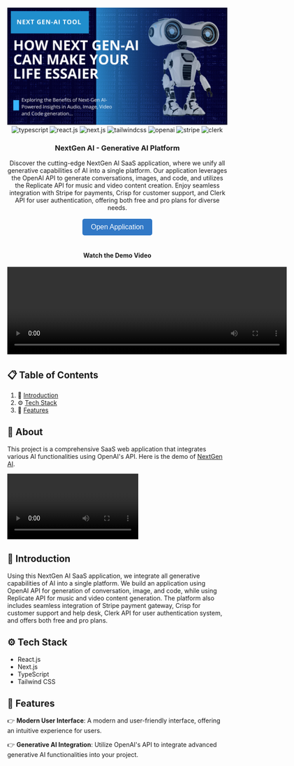 <div align="center">
  <br />
  <a href="https://youtu.be/vpvtZZi5ZWk?feature=shared" target="_blank">
    <img src="projectbanner.png" alt="Project Banner">
  </a>
  <br />

  <div>
    <img src="https://img.shields.io/badge/-TypeScript-black?style=for-the-badge&logoColor=white&logo=typescript&color=3178C6" alt="typescript" />
    <img src="https://img.shields.io/badge/-React_JS-black?style=for-the-badge&logoColor=white&logo=react&color=61DAFB" alt="react.js" />
    <img src="https://img.shields.io/badge/-Next.js-black?style=for-the-badge&logoColor=white&logo=next.js&color=000000" alt="next.js" />
    <img src="https://img.shields.io/badge/-Tailwind_CSS-black?style=for-the-badge&logoColor=white&logo=tailwindcss&color=06B6D4" alt="tailwindcss" />
    <img src="https://img.shields.io/badge/-OpenAI-black?style=for-the-badge&logoColor=white&logo=openai&color=412991" alt="openai" />
    <img src="https://img.shields.io/badge/-Stripe-black?style=for-the-badge&logoColor=white&logo=stripe&color=635bff" alt="stripe" />
    <img src="https://img.shields.io/badge/-Clerk-black?style=for-the-badge&logoColor=white&logo=clerk&color=3b5998" alt="clerk" />
  </div>

  <h3 align="center">NextGen AI - Generative AI Platform</h3>

  <div align="center">
    Discover the cutting-edge NextGen AI SaaS application, where we unify all generative capabilities of AI into a single platform. Our application leverages the OpenAI API to generate conversations, images, and code, and utilizes the Replicate API for music and video content creation. Enjoy seamless integration with Stripe for payments, Crisp for customer support, and Clerk API for user authentication, offering both free and pro plans for diverse needs.
  </div>

  <br />

  <div align="center">
    <a href="https://next-genai.vercel.app" target="_blank">
      <button style="background-color: #3178C6; color: white; padding: 10px 20px; border: none; border-radius: 5px; font-size: 16px; cursor: pointer;">Open Application</button>
    </a>
  </div>

  <br />

  <div align="center">
    <h4>Watch the Demo Video</h4>
    <video width="640" height="200" controls>
      <source src="https://github.com/zulfiqarAlibalti/NextGen-ai/blob/master/demo.mp4" type="video/mp4">
      Your browser does not support the video tag.
    </video>
  </div>
</div>

## 📋 <a name="table">Table of Contents</a>

1. 🤖 [Introduction](#introduction)
2. ⚙️ [Tech Stack](#tech-stack)
3. 🔋 [Features](#features)

## 🚨 About

This project is a comprehensive SaaS web application that integrates various AI functionalities using OpenAI's API. Here is the demo of [NextGen AI](./demo.mp4).

![NextGen AI Demo](https://github.com/zulfiqarAlibalti/NextGen-ai/blob/master/demo.mp4)

## <a name="introduction">🤖 Introduction</a>

Using this NextGen AI SaaS application, we integrate all generative capabilities of AI into a single platform. We build an application using OpenAI API for generation of conversation, image, and code, while using Replicate API for music and video content generation. The platform also includes seamless integration of Stripe payment gateway, Crisp for customer support and help desk, Clerk API for user authentication system, and offers both free and pro plans.

## <a name="tech-stack">⚙️ Tech Stack</a>

- React.js
- Next.js
- TypeScript
- Tailwind CSS

## <a name="features">🔋 Features</a>

👉 **Modern User Interface**: A modern and user-friendly interface, offering an intuitive experience for users.

👉 **Generative AI Integration**: Utilize OpenAI's API to integrate advanced generative AI functionalities into your project.
